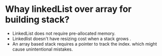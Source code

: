 # Whay linkedList over array for building stack?
- LinkedList does not require pre-allocated memory.
- Linkedlist doesn't have resizing cost when a stack grows .
- An array based stack requires a pointer to track the index. which might cause unintentional mistakes.